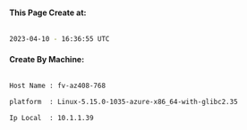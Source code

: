 
   
#### This Page Create at:

```bash

2023-04-10 - 16:36:55 UTC

```

#### Create By Machine:

```bash

Host Name : fv-az408-768

platform  : Linux-5.15.0-1035-azure-x86_64-with-glibc2.35

Ip Local  : 10.1.1.39

```

